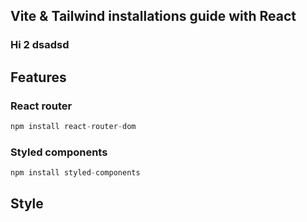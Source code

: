 ## Vite & Tailwind installations guide with React

### Hi 2 dsadsd

## Features

### React router

```js
npm install react-router-dom
```

### Styled components

```js
npm install styled-components
```

## Style

###

